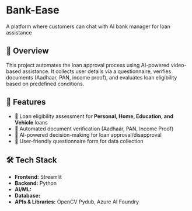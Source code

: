 # Bank-Ease
A platform where customers can chat with AI bank manager for loan assistance 

## 📖 Overview  
This project automates the loan approval process using AI-powered video-based assistance. It collects user details via a questionnaire, verifies documents (Aadhaar, PAN, income proof), and evaluates loan eligibility based on predefined conditions.

## 🎯 Features  
- 🏦 Loan eligibility assessment for **Personal, Home, Education, and Vehicle** loans  
- 📜 Automated document verification (Aadhaar, PAN, Income Proof)  
- 🤖 AI-powered decision-making for loan approval/disapproval  
- 📝 User-friendly questionnaire form for data collection  

## 🛠️ Tech Stack  
- **Frontend:** Streamlit 
- **Backend:** Python 
- **AI/ML:** 
- **Database:** 
- **APIs & Libraries:** OpenCV Pydub, Azure AI Foundry

